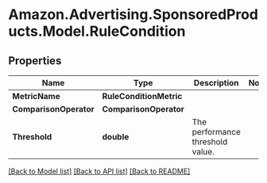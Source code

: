 # Amazon.Advertising.SponsoredProducts.Model.RuleCondition

## Properties

Name | Type | Description | Notes
------------ | ------------- | ------------- | -------------
**MetricName** | **RuleConditionMetric** |  | 
**ComparisonOperator** | **ComparisonOperator** |  | 
**Threshold** | **double** | The performance threshold value. | 

[[Back to Model list]](../README.md#documentation-for-models) [[Back to API list]](../README.md#documentation-for-api-endpoints) [[Back to README]](../README.md)

